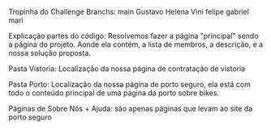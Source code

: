 Tropinha do Challenge 
    Branchs: 
    main 
    Gustavo
    Helena 
    Vini 
    felipe 
    gabriel 
    mari 

Explicação partes do código: 
Resolvemos fazer a página "principal" sendo a página do projeto. Aonde ela contém, a lista de membros, a descrição, e a nossa solução proposta. 

Pasta Vistoria: 
Localização da nossa página de contratação de vistoria

Pasta Porto: 
Localização da nossa página de porto seguro, ela está com todo o conteúdo principal de uma página da porto sobre bikes. 

Páginas de Sobre Nós + Ajuda: são apenas páginas que levam ao site da porto seguro